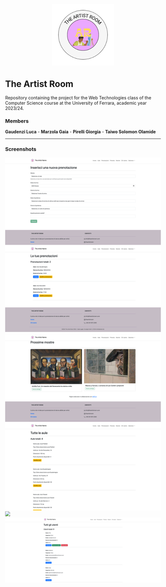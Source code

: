 <p align="center">
  <img src="public/images/the-artist-room-logo.png" width="200" height="200"/>
</p>

# The Artist Room

Repository containing the project for the Web Technologies class of the Computer Science course at the University of Ferrara, academic year 2023/24.

<h3>Members</h3>
<strong>Gaudenzi Luca</strong> - <strong>Marzola Gaia</strong> - <strong>Pirelli Giorgia</strong> - <strong>Taiwo Solomon Olamide</strong>
<hr>

<h3>Screenshots</h3>
<img src="public/images/screenshots/full-hd/full-hd-bookings-create-the-artist-room.png"/>
<img src="public/images/screenshots/full-hd/full-hd-bookings-the-artist-room.png"/>
<img src="public/images/screenshots/full-hd/full-hd-exhibitions-the-artist-room.png"/>
<img src="public/images/screenshots/full-hd/full-hd-rooms-the-artist-room.png"/>
<img src="public/images/screenshots/full-hd/full-hd-the-artist-room.png"/>
<img src="public/images/screenshots/full-hd/full-hd-users-the-artist-room.png"/>
